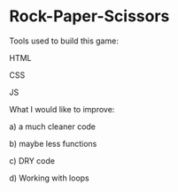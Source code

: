 # Rock-Paper-Scissors

Tools used to build this game:

HTML

CSS

JS

What I would like to improve:

a) a much cleaner code

b) maybe less functions

c) DRY code

d) Working with loops
